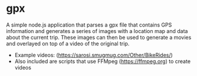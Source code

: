 # gpx

A simple node.js application that parses a gpx file that contains GPS information and generates a series of images with a location map and data about the current trip.  These images can then be used to generate a movies and overlayed on top of a video of the original trip.

* Example videos: (https://sarosi.smugmug.com/Other/BikeRides/)
* Also included are scripts that use FFMpeg (https://ffmpeg.org) to create videos
